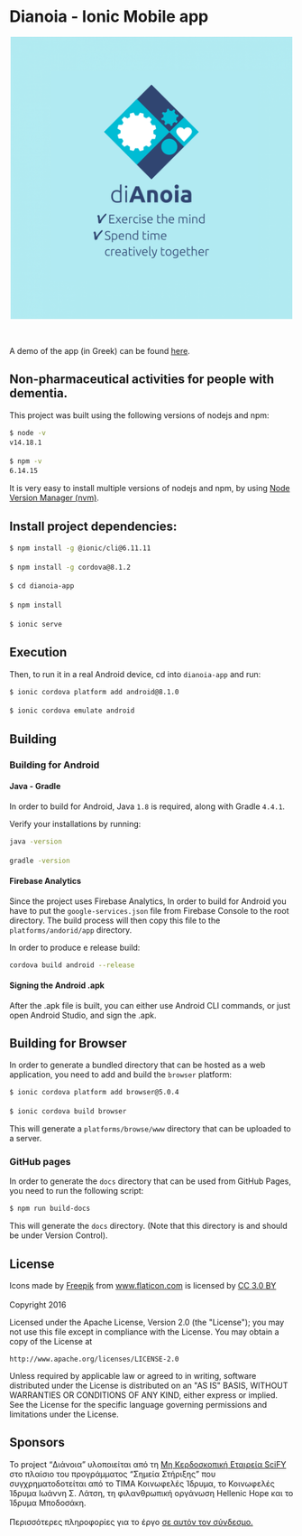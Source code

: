 
# Dianoia - Ionic Mobile app

<p align="center">
<img src="https://raw.githubusercontent.com/scify/Dianoia-app/master/resources/splash.png" width="500">
</p>
<br>

A demo of the app (in Greek) can be found [here](https://scify.github.io/Dianoia-app/#/home).

## Non-pharmaceutical activities for people with dementia.

This project was built using the following versions of nodejs and npm:

```bash
$ node -v
v14.18.1

$ npm -v
6.14.15
```

It is very easy to install multiple versions of nodejs and npm, by using [Node Version Manager (nvm)](https://github.com/creationix/nvm).

## Install project dependencies:

```bash
$ npm install -g @ionic/cli@6.11.11 

$ npm install -g cordova@8.1.2

$ cd dianoia-app

$ npm install

$ ionic serve
```

## Execution
Then, to run it in a real Android device, cd into `dianoia-app` and run:

```bash
$ ionic cordova platform add android@8.1.0

$ ionic cordova emulate android
```

## Building

### Building for Android

#### Java - Gradle
In order to build for Android, Java `1.8` is required, along with Gradle `4.4.1`.

Verify your installations by running:
```bash
java -version

gradle -version
```

#### Firebase Analytics
Since the project uses Firebase Analytics, In order to build for Android you have to put the `google-services.json` file from Firebase Console to the root directory.
The build process will then copy this file to the `platforms/andorid/app` directory.

In order to produce e release build:

```bash
cordova build android --release
```
#### Signing the Android .apk
After the .apk file is built, you can either use Android CLI commands, or just open Android Studio, and sign the .apk.

## Building for Browser

In order to generate a bundled directory that can be hosted as a web application, you need to add and build the `browser` platform:

```bash
$ ionic cordova platform add browser@5.0.4

$ ionic cordova build browser
```

This will generate a `platforms/browse/www` directory that can be uploaded to a server.

### GitHub pages

In order to generate the `docs` directory that can be used from GitHub Pages, you need to run the following script:

```bash
$ npm run build-docs
```

This will generate the `docs` directory. (Note that this directory is and should be under Version Control).

## License

<div>Icons made by <a href="http://www.freepik.com" title="Freepik">Freepik</a> from <a href="http://www.flaticon.com" title="Flaticon">www.flaticon.com</a> is licensed by <a href="http://creativecommons.org/licenses/by/3.0/" title="Creative Commons BY 3.0" target="_blank">CC 3.0 BY</a></div>

<br>
Copyright 2016

Licensed under the Apache License, Version 2.0 (the "License");
you may not use this file except in compliance with the License.
You may obtain a copy of the License at

    http://www.apache.org/licenses/LICENSE-2.0

Unless required by applicable law or agreed to in writing, software
distributed under the License is distributed on an "AS IS" BASIS,
WITHOUT WARRANTIES OR CONDITIONS OF ANY KIND, either express or implied.
See the License for the specific language governing permissions and
limitations under the License.

## Sponsors
Το project “Διάνοια” υλοποιείται από τη <a href="http://www.scify.org/">Μη Κερδοσκοπική Εταιρεία SciFY</a> στο πλαίσιο του προγράμματος “Σημεία Στήριξης” που συγχρηματοδοτείται από το ΤΙΜΑ Κοινωφελές Ίδρυμα, το Κοινωφελές Ίδρυμα Ιωάννη Σ. Λάτση, τη φιλανθρωπική οργάνωση Hellenic Hope και το Ίδρυμα Μποδοσάκη.
  <br>
  <br>
  Περισσότερες πληροφορίες για το έργο <a href="http://www.scify.gr/site/el/impact-areas/assistive-technologies/dianoia">σε αυτόν τον σύνδεσμο.</a>
